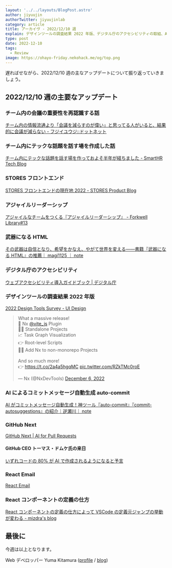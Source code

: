```yaml
---
layout: '../../layouts/BlogPost.astro'
author: jiyuujin
authorTwitter: jiyuujinlab
category: article
title: アーカイヴ - 2022/12/10 週
explain: デザインツールの調査結果 2022 年版、デジタル庁のアクセシビリティの取組、AI による PR 並びにコミットメッセージの自動生成
type: post
date: 2022-12-10
tags:
  - Review
image: https://ohayo-friday.nekohack.me/og/top.png
---
```


遅ればせながら、2022/12/10 週の主なアップデートについて振り返っていきましょう。

## 2022/12/10 週の主要なアップデート

### チーム内の会議の重要性を再認識する話

[チーム内の情報流通より「会議を減らすのが偉い」と思ってる人がいると、結果的に会議が減らない - フジイユウジ::ドットネット](https://fujii-yuji.net/2022/12/08/223750)

### チーム内にテックな話題を話す場を作成した話

[チーム内にテックな話題を話す場を作っておよそ半年が経ちました - SmartHR Tech Blog](https://tech.smarthr.jp/entry/2022/12/02/184332)

### STORES フロントエンド

[STORES フロントエンドの現在地 2022 - STORES Product Blog](https://product.st.inc/entry/2022/12/08/151734)

### アジャイルリーダーシップ

[アジャイルなチームをつくる『アジャイルリーダーシップ』 - Forkwell Library#13](https://youtu.be/vCSXjrrTJ_w)

### 武器になる HTML

[その武器は自信となり、希望をかなえ、やがて世界を変える――書籍『武器になる HTML』の推薦｜ magi1125 ｜ note](https://note.com/magi1125/n/ne6fa1f62812d)

### デジタル庁のアクセシビリティ

[ウェブアクセシビリティ導入ガイドブック | デジタル庁](https://www.digital.go.jp/resources/introduction-to-web-accessibility-guidebook/)

### デザインツールの調査結果 2022 年版

[2022 Design Tools Survey - UI Design](https://uxtools.co/survey/2022/ui-design/)

<blockquote class="twitter-tweet"><p lang="en" dir="ltr">What a massive release!<br>🚀 Nx <a href="https://twitter.com/vite_js?ref_src=twsrc%5Etfw">@vite_js</a> Plugin<br>🧍‍♀️ Standalone Projects<br>📈 Task Graph Visualization<br>👉 Root-level Scripts<br>👨‍💻 Add Nx to non-monorepo Projects<br><br>And so much more!<br>👉 <a href="https://t.co/2a4a5hgqMC">https://t.co/2a4a5hgqMC</a> <a href="https://t.co/RZkTMc0roE">pic.twitter.com/RZkTMc0roE</a></p>&mdash; Nx (@NxDevTools) <a href="https://twitter.com/NxDevTools/status/1600150628323540994?ref_src=twsrc%5Etfw">December 6, 2022</a></blockquote> <script async src="https://platform.twitter.com/widgets.js" charset="utf-8"></script>

### AI によるコミットメッセージ自動生成 auto-commit

[AI がコミットメッセージ自動生成！神ツール『auto-commit』『commit-autosuggestions』の紹介｜逆瀬川｜ note](https://note.com/sakasegawa/n/n9f63e82ef391)

### GitHub Next

[GitHub Next | AI for Pull Requests](https://githubnext.com/projects/ai-for-pull-requests/)

#### GitHub CEO トーマス・ドムケ氏の来日

[いずれコードの 80% が AI で作成されるようになると予言](https://www.publickey1.jp/blog/22/github_ceo_80ai.html)

### React Email

[React Email](https://react.email/)

### React コンポーネントの定義の仕方

[React コンポーネントの定義の仕方によって VSCode の定義元ジャンプの挙動が変わる - mizdra's blog](https://www.mizdra.net/entry/2022/12/03/172802)

## 最後に

今週は以上となります。

Web デベロッパー Yuma Kitamura ([profile](https://yuma-kitamura.nekohack.me/) / [blog](https://blog.nekohack.me/))
